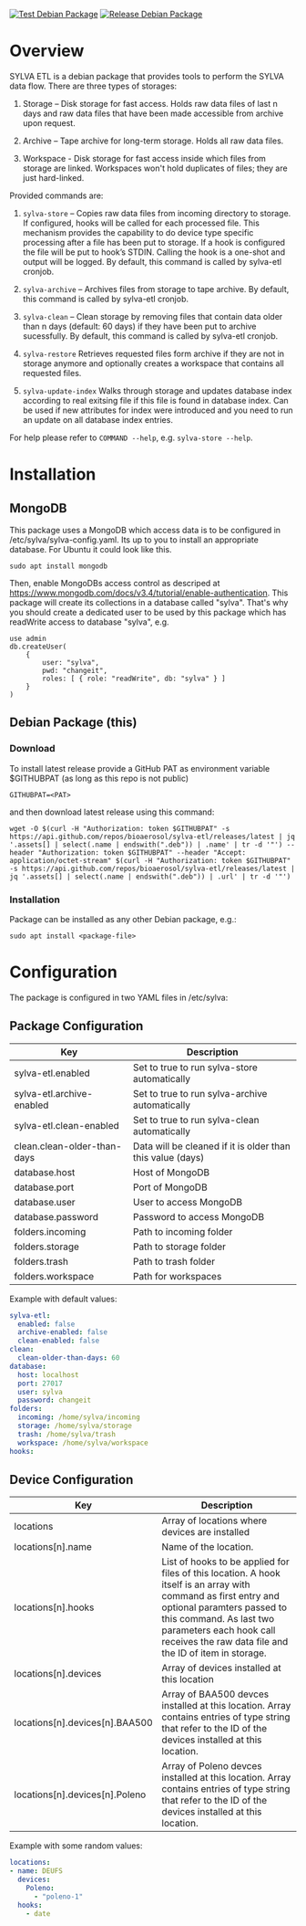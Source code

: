 [![Test Debian Package](https://github.com/bioaerosol/sylva-etl/actions/workflows/test-debian-package.yml/badge.svg)](https://github.com/bioaerosol/sylva-etl/actions/workflows/test-debian-package.yml)  [![Release Debian Package](https://github.com/bioaerosol/sylva-etl/actions/workflows/release-debian-package.yml/badge.svg)](https://github.com/bioaerosol/sylva-etl/actions/workflows/release-debian-package.yml)

# Overview
SYLVA ETL is a debian package that provides tools to perform the SYLVA data flow. There are three types of storages:

1. Storage – Disk storage for fast access. Holds raw data files of last n days and raw data files that have been made accessible from archive upon request.

2. Archive – Tape archive for long-term storage. Holds all raw data files.

3. Workspace - Disk storage for fast access inside which files from storage are linked. Workspaces won't hold duplicates of files; they are just hard-linked.

Provided commands are:
1. ```sylva-store``` – Copies raw data files from incoming directory to storage. If configured, hooks will be called for each processed file. This mechanism provides the capability to do device type specific processing after a file has been put to storage. If a hook is configured the file will be put to hook’s STDIN. Calling the hook is a one-shot and output will be logged. By default, this command is called by sylva-etl cronjob.

2. ```sylva-archive``` – Archives files from storage to tape archive. By default, this command is called by sylva-etl cronjob.

3. ```sylva-clean``` – Clean storage by removing files that contain data older than n days (default: 60 days) if they have been put to archive sucessfully. By default, this command is called by sylva-etl cronjob.

4. ```sylva-restore``` Retrieves requested files form archive if they are not in storage anymore and optionally creates a workspace that contains all requested files.

5. ```sylva-update-index``` Walks through storage and updates database index according to real exitsing file if this file is found in database index. Can be used if new attributes for index were introduced and you need to run an update on all database index entries.

For help please refer to ```COMMAND --help```, e.g. ```sylva-store --help```.

# Installation
## MongoDB
This package uses a MongoDB which access data is to be configured in /etc/sylva/sylva-config.yaml.
Its up to you to install an appropriate database. For Ubuntu it could look like this.
```
sudo apt install mongodb
```
Then, enable MongoDBs access control as descriped at https://www.mongodb.com/docs/v3.4/tutorial/enable-authentication. This package will create its collections in a database called "sylva". That's why you should create a dedicated user to be used by this package which has readWrite access to database "sylva", e.g.
```
use admin
db.createUser(
    {
        user: "sylva", 
        pwd: "changeit", 
        roles: [ { role: "readWrite", db: "sylva" } ]
    }
)
```

## Debian Package (this)
### Download
To install latest release provide a GitHub PAT as environment variable $GITHUBPAT (as long as this repo is not public)
```
GITHUBPAT=<PAT>
```
and then download latest release using this command:
```
wget -O $(curl -H "Authorization: token $GITHUBPAT" -s https://api.github.com/repos/bioaerosol/sylva-etl/releases/latest | jq '.assets[] | select(.name | endswith(".deb")) | .name' | tr -d '"') --header "Authorization: token $GITHUBPAT" --header "Accept: application/octet-stream" $(curl -H "Authorization: token $GITHUBPAT" -s https://api.github.com/repos/bioaerosol/sylva-etl/releases/latest | jq '.assets[] | select(.name | endswith(".deb")) | .url' | tr -d '"')
```
### Installation
Package can be installed as any other Debian package, e.g.:
```
sudo apt install <package-file>
```
# Configuration
The package is configured in two YAML files in /etc/sylva:

## Package Configuration
| Key | Description |
| --- | --- |
| sylva-etl.enabled | Set to true to run sylva-store automatically |
| sylva-etl.archive-enabled | Set to true to run sylva-archive automatically |
| sylva-etl.clean-enabled | Set to true to run sylva-clean automatically |
| clean.clean-older-than-days | Data will be cleaned if it is older than this value (days) |
| database.host | Host of MongoDB |
| database.port | Port of MongoDB |
| database.user | User to access MongoDB |
| database.password | Password to access MongoDB |
| folders.incoming | Path to incoming folder |
| folders.storage | Path to storage folder |
| folders.trash | Path to trash folder |
| folders.workspace | Path for workspaces |

Example with default values:
```yaml
sylva-etl:
  enabled: false
  archive-enabled: false
  clean-enabled: false
clean:
  clean-older-than-days: 60
database:
  host: localhost
  port: 27017
  user: sylva
  password: changeit
folders:
  incoming: /home/sylva/incoming
  storage: /home/sylva/storage
  trash: /home/sylva/trash
  workspace: /home/sylva/workspace
hooks:
```
## Device Configuration
| Key | Description |
| --- | --- |
| locations | Array of locations where devices are installed |
| locations[n].name | Name of the location. |
| locations[n].hooks | List of hooks to be applied for files of this location. A hook itself is an array with command as first entry and optional paramters passed to this command. As last two parameters each hook call receives the raw data file and the ID of item in storage. |
| locations[n].devices | Array of devices installed at this location |
| locations[n].devices[n].BAA500 | Array of BAA500 devces installed at this location. Array contains entries of type string that refer to the ID of the devices installed at this location. |
| locations[n].devices[n].Poleno | Array of Poleno devces installed at this location. Array contains entries of type string that refer to the ID of the devices installed at this location. |

Example with some random values:
```yaml
locations:
- name: DEUFS
  devices:
    Poleno:
      - "poleno-1"
  hooks:
    - date
```

